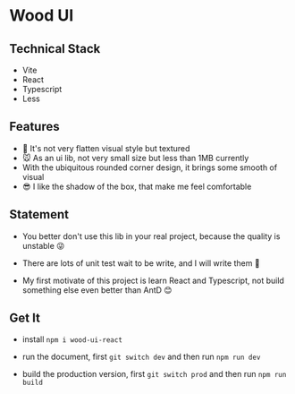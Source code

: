 # Wood UI

## Technical Stack

+ Vite
+ React
+ Typescript
+ Less

## Features

+ 🌴 It's not very flatten visual style but textured
+ 🐭 As an ui lib, not very small size but less than 1MB currently
+ With the ubiquitous rounded corner design, it brings some smooth of visual
+ 😎 I like the shadow of the box, that make me feel comfortable

## Statement

+ You better don't use this lib in your real project, because the quality is unstable 😜

+ There are lots of unit test wait to be write, and I will write them 🤔

+ My first motivate of this project is learn React and Typescript, not build something else even better than AntD 😊

## Get It

+ install `npm i wood-ui-react`

+ run the document, first `git switch dev` and then run `npm run dev`

+ build the production version, first `git switch prod` and then run `npm run build`
